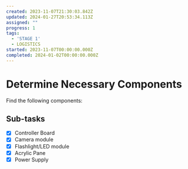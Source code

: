 ```yaml
---
created: 2023-11-07T21:30:03.842Z
updated: 2024-01-27T20:53:34.113Z
assigned: ""
progress: 1
tags:
  - 'STAGE 1'
  - LOGISTICS
started: 2023-11-07T00:00:00.000Z
completed: 2024-01-02T00:00:00.000Z
---
```


# Determine Necessary Components

Find the following components:

## Sub-tasks

- [x] Controller Board
- [x] Camera module
- [x] Flashlight/LED module
- [x] Acrylic Pane
- [x] Power Supply
